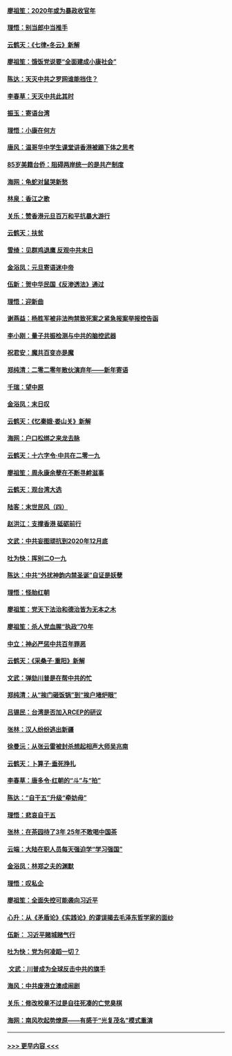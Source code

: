 #### [廖祖笙：2020年或为暴政收官年](../pages/nsc993/n11768216.md?t=01051333) 
#### [理悟：别当郎中当推手](../pages/nsc993/n11768243.md?t=01051333) 
#### [云鹤天：《七律▪冬云》新解](../pages/nsc993/n11768204.md?t=01051333) 
#### [廖祖笙：饿饭党说要“全面建成小康社会”](../pages/nsc993/n11767482.md?t=01051333) 
#### [陈达：天灭中共之罗网谁能挡住？](../pages/nsc993/n11767465.md?t=01051333) 
#### [李春草：天灭中共此其时](../pages/nsc993/n11767452.md?t=01051333) 
#### [振玉：寄语台湾](../pages/nsc993/n11767432.md?t=01051333) 
#### [理悟：小康在何方](../pages/nsc993/n11767394.md?t=01051333) 
#### [唐风：温哥华中学生课堂讲香港被踢下体之思考](../pages/nsc993/n11766848.md?t=01051333) 
#### [85岁美籍台侨：阻碍两岸统一的是共产制度](../pages/nsc993/n11765043.md?t=01051333) 
#### [海网：龟蛇对鼠哭新愁](../pages/nsc993/n11764895.md?t=01051333) 
#### [林泉：香江之歌](../pages/nsc993/n11764415.md?t=01051333) 
#### [关乐：赞香港元旦百万和平抗暴大游行](../pages/nsc993/n11764382.md?t=01051333) 
#### [云鹤天：扶贫](../pages/nsc993/n11764245.md?t=01051333) 
#### [雪绮：见群鸡退鹰  反观中共末日](../pages/nsc993/n11762112.md?t=01051333) 
#### [金浴凤：元旦寄语迷中帝](../pages/nsc993/n11761788.md?t=01051333) 
#### [伍新：贺中华民国《反渗透法》通过](../pages/nsc993/n11761994.md?t=01051333) 
#### [理悟：迎新曲](../pages/nsc993/n11761152.md?t=01051333) 
#### [谢燕益：杨胜军被非法拘禁致死案之紧急报案举报控告函](../pages/nsc993/n11756134.md?t=01051333) 
#### [李小刚：量子共振检测与中共的脑控武器](../pages/nsc993/n11754518.md?t=01051333) 
#### [祝君安：魔共百变亦是魔](../pages/nsc993/n11754469.md?t=01051333) 
#### [郑纯清：二零二零年散伙演弃年——新年寄语](../pages/nsc993/n11754195.md?t=01051333) 
#### [千瑞：望中原](../pages/nsc993/n11754159.md?t=01051333) 
#### [金浴凤：末日叹](../pages/nsc993/n11752359.md?t=01051333) 
#### [云鹤天：《忆秦娥‧娄山关》新解](../pages/nsc993/n11752348.md?t=01051333) 
#### [海网：户口松绑之来龙去脉](../pages/nsc993/n11752328.md?t=01051333) 
#### [云鹤天：十六字令‧中共在二零一九](../pages/nsc993/n11752305.md?t=01051333) 
#### [廖祖笙：周永康余孽在不断寻衅滋事](../pages/nsc993/n11751013.md?t=01051333) 
#### [云鹤天：观台湾大选](../pages/nsc993/n11751007.md?t=01051333) 
#### [陆客：末世民风（四）](../pages/nsc993/n11749203.md?t=01051333) 
#### [赵洪江：支撑香港 砥砺前行](../pages/nsc993/n11748482.md?t=01051333) 
#### [文武：中共妄图顽抗到2020年12月底](../pages/nsc993/n11748446.md?t=01051333) 
#### [吐为快：挥别二O一九](../pages/nsc993/n11748411.md?t=01051333) 
#### [陈达：中共“外扰神韵内禁圣诞”自证是妖孽](../pages/nsc993/n11748226.md?t=01051333) 
#### [理悟：怪胎红朝](../pages/nsc993/n11748206.md?t=01051333) 
#### [廖祖笙：党天下法治和德治皆为无本之木](../pages/nsc993/n11748135.md?t=01051333) 
#### [廖祖笙：杀人党血腥“执政”70年](../pages/nsc993/n11745144.md?t=01051333) 
#### [中立：神必严惩中共百年罪恶](../pages/nsc993/n11744970.md?t=01051333) 
#### [云鹤天：《采桑子‧重阳》新解](../pages/nsc993/n11744948.md?t=01051333) 
#### [文武：弹劾川普是在帮中共的忙](../pages/nsc993/n11744758.md?t=01051333) 
#### [郑纯清：从“挨门砸饭锅”到“挨户堵炉眼”](../pages/nsc993/n11744745.md?t=01051333) 
#### [吕锡民：台湾是否加入RCEP的研议](../pages/nsc993/n11744701.md?t=01051333) 
#### [张林：汉人纷纷逃出新疆](../pages/nsc993/n11743530.md?t=01051333) 
#### [徐曼沅：从张云雷被封杀想起相声大师吴兆南](../pages/nsc993/n11741816.md?t=01051333) 
#### [云鹤天：卜算子‧垂死挣扎](../pages/nsc993/n11739956.md?t=01051333) 
#### [李春草：唐多令‧红朝的“斗”与“拍”](../pages/nsc993/n11739830.md?t=01051333) 
#### [陈达：“自干五”升级“牵妨母”](../pages/nsc993/n11739724.md?t=01051333) 
#### [理悟：悲哀自干五](../pages/nsc993/n11739547.md?t=01051333) 
#### [张林：在茶园待了3年 25年不敢喝中国茶](../pages/nsc993/n11739240.md?t=01051333) 
#### [云端：大陆在职人员每天强迫学“学习强国”](../pages/nsc993/n11738735.md?t=01051333) 
#### [金浴凤：林郑之夫的渊默](../pages/nsc993/n11737735.md?t=01051333) 
#### [理悟：叹私企](../pages/nsc993/n11737715.md?t=01051333) 
#### [廖祖笙：全面失控可能袭向习近平](../pages/nsc993/n11737704.md?t=01051333) 
#### [心升：从《矛盾论》《实践论》的谬误揭去毛泽东哲学家的面纱](../pages/nsc993/n11736962.md?t=01051333) 
#### [伍新： 习近平赌城赌气行](../pages/nsc993/n11736929.md?t=01051333) 
#### [吐为快：党为何凌蹈一切？](../pages/nsc993/n11736915.md?t=01051333) 
#### [ 文武：川普成为全球反击中共的旗手](../pages/nsc993/n11736882.md?t=01051333) 
#### [海风：中共废港立澳成闹剧](../pages/nsc993/n11735857.md?t=01051333) 
#### [关乐：修改校章不过是自往死凑的亡党臭棋](../pages/nsc993/n11735097.md?t=01051333) 
#### [海网：南风吹起势燎原——有感于“光复茂名”模式重演](../pages/nsc993/n11732308.md?t=01051333) 

----
#### [ >>> 更早内容 <<< ](../indexes/nsc993-earlier.md)
